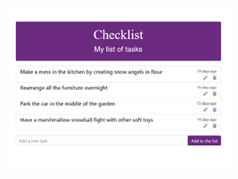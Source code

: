 <img src="https://github.com/TatianaMoseeva/react_checklist/blob/main/checklist.gif" width="400" />
